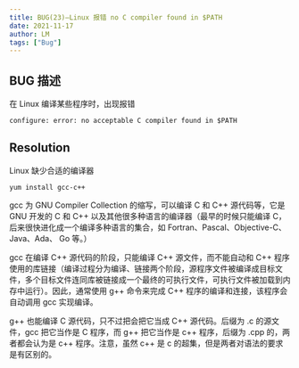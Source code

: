 ```yaml
---
title: BUG(23)—Linux 报错 no C compiler found in $PATH
date: 2021-11-17
author: LM
tags: ["Bug"]
---
```


## BUG 描述

在 Linux 编译某些程序时，出现报错

`configure: error: no acceptable C compiler found in $PATH`

## Resolution

Linux 缺少合适的编译器

```shell
yum install gcc-c++
```

gcc 为 GNU Compiler Collection 的缩写，可以编译 C 和 C++ 源代码等，它是 GNU 开发的 C 和 C++ 以及其他很多种语言的编译器（最早的时候只能编译 C，后来很快进化成一个编译多种语言的集合，如 Fortran、Pascal、Objective-C、Java、Ada、 Go 等。）

gcc 在编译 C++ 源代码的阶段，只能编译 C++ 源文件，而不能自动和 C++ 程序使用的库链接（编译过程分为编译、链接两个阶段，源程序文件被编译成目标文件，多个目标文件连同库被链接成一个最终的可执行文件，可执行文件被加载到内存中运行）。因此，通常使用 g++ 命令来完成 C++ 程序的编译和连接，该程序会自动调用 gcc 实现编译。

g++ 也能编译 C 源代码，只不过把会把它当成 C++ 源代码。后缀为 .c 的源文件，gcc 把它当作是 C 程序，而 g++ 把它当作是 c++ 程序，后缀为 .cpp 的，两者都会认为是 c++ 程序。注意，虽然 c++ 是 c 的超集，但是两者对语法的要求是有区别的。